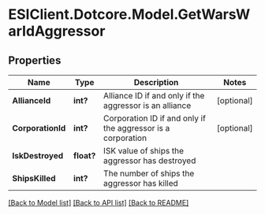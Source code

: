 # ESIClient.Dotcore.Model.GetWarsWarIdAggressor
## Properties

Name | Type | Description | Notes
------------ | ------------- | ------------- | -------------
**AllianceId** | **int?** | Alliance ID if and only if the aggressor is an alliance | [optional] 
**CorporationId** | **int?** | Corporation ID if and only if the aggressor is a corporation | [optional] 
**IskDestroyed** | **float?** | ISK value of ships the aggressor has destroyed | 
**ShipsKilled** | **int?** | The number of ships the aggressor has killed | 

[[Back to Model list]](../README.md#documentation-for-models) [[Back to API list]](../README.md#documentation-for-api-endpoints) [[Back to README]](../README.md)

